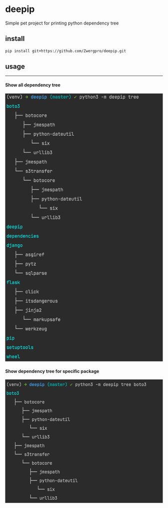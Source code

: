 # deepip
Simple pet project for printing python dependency tree


## install

```bash
pip install git+https://github.com/Zwergpro/deepip.git
```

## usage

---
#### Show all dependency tree
![simple usage](docs/usage.png)

#### Show dependency tree for specific package
![specific package usage](docs/package_arg_usage.png)
